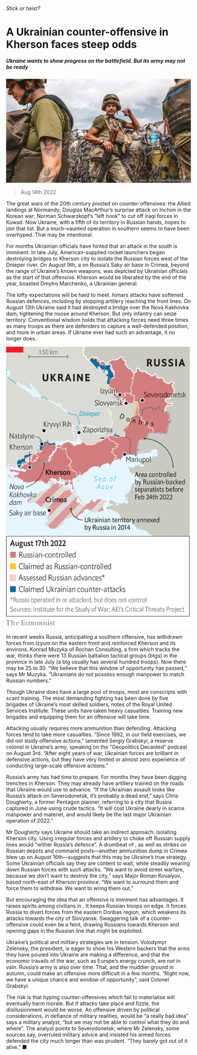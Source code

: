 ###### Stick or twist?

# A Ukrainian counter-offensive in Kherson faces steep odds 

##### Ukraine wants to show progress on the battlefield. But its army may not be ready 

![image](images/20220820_EUP001.jpg) 

> Aug 14th 2022 

The great wars of the 20th century pivoted on counter-offensives: the Allied landings at Normandy; Douglas MacArthur’s surprise attack on Inchon in the Korean war; Norman Schwarzkopf’s “left hook” to cut off Iraqi forces in Kuwait. Now Ukraine, with a fifth of its territory in Russian hands, hopes to join that list. But a much-vaunted operation in southern  seems to have been overhyped. That may be intentional.

For months Ukrainian officials have hinted that an attack in the south is imminent. In late July, American-supplied  rocket launchers began destroying bridges to Kherson city to isolate the Russian forces west of the Dnieper river. On August 9th, a  on Russia’s Saky air base in Crimea, beyond the range of Ukraine’s known weapons, was depicted by Ukrainian officials as the start of that offensive. Kherson would be liberated by the end of the year, boasted Dmytro Marchenko, a Ukrainian general.

The lofty expectations will be hard to meet. himars attacks have softened Russian defences, including by stopping artillery reaching the front lines. On August 13th Ukraine said it had destroyed a bridge over the Nova Kakhovka dam, tightening the noose around Kherson. But only infantry can seize territory. Conventional wisdom holds that attacking forces need three times as many troops as there are defenders to capture a well-defended position, and more in urban areas. If Ukraine ever had such an advantage, it no longer does.

![image](images/20220820_EUM921.png) 


In recent weeks Russia, anticipating a southern offensive, has withdrawn forces from Izyum on the eastern front and reinforced Kherson and its environs. Konrad Muzyka of Rochan Consulting, a firm which tracks the war, thinks there were 13 Russian battalion tactical groups (btgs) in the province in late July (a btg usually has several hundred troops). Now there may be 25 to 30. “We believe that this window of opportunity has passed,” says Mr Muzyka. “Ukrainians do not possess enough manpower to match Russian numbers.”

Though Ukraine does have a large pool of troops, most are conscripts with scant training. The most demanding fighting has been done by five brigades of Ukraine’s most skilled soldiers, notes  of the Royal United Services Institute. These units have taken heavy casualties. Training new brigades and equipping them for an offensive will take time.

Attacking usually requires more ammunition than defending. Attacking forces tend to take more casualties. “Since 1992, in our field exercises, we did not study offensive actions,” lamented Sergiy Grabskyi, a reserve colonel in Ukraine’s army, speaking on the “Geopolitics Decanted” podcast on August 3rd. “After eight years of war, Ukrainian forces are brilliant in defensive actions, but they have very limited or almost zero experience of conducting large-scale offensive actions.”

Russia’s army has had time to prepare. For months they have been digging trenches in Kherson. They may already have artillery trained on the roads that Ukraine would use to advance. “If the Ukrainian assault looks like Russia’s attack on Severodonetsk, it’s probably a dead end,” says Chris Dougherty, a former Pentagon planner, referring to a city that Russia captured in June using crude tactics. “It will cost Ukraine dearly in scarce manpower and materiel, and would likely be the last major Ukrainian operation of 2022.”

Mr Dougherty says Ukraine should take an indirect approach: isolating Kherson city. Using irregular forces and artillery to choke off Russian supply lines would “wither Russia’s defence”. A drumbeat of , as well as strikes on Russian depots and command posts—another ammunition dump in Crimea blew up on August 16th—suggests that this may be Ukraine’s true strategy. Some Ukrainian officials say they are content to wait, while steadily wearing down Russian forces with such attacks. “We want to avoid street warfare, because we don’t want to destroy the city,” says Major Roman Kovalyov, based north-east of Kherson province. “We want to surround them and force them to withdraw. We want to wring them out.”

But encouraging the idea that an offensive is imminent has advantages. It raises spirits among civilians in . It keeps Russian troops on edge. It forces Russia to divert forces from the eastern Donbas region, which weakens its attacks towards the city of Slovyansk. Swaggering talk of a counter-offensive could even be a feint, drawing Russians towards Kherson and opening gaps in the Russian line that might be exploited.

Ukraine’s political and military strategies are in tension. Volodymyr Zelensky, the president, is eager to show his Western backers that the arms they have poured into Ukraine are making a difference, and that the economic travails of the war, such as Europe’s energy crunch, are not in vain. Russia’s army is also  over time. That, and the muddier ground in autumn, could make an offensive more difficult in a few months. “Right now, we have a unique chance and window of opportunity”, said Colonel Grabskyi.

The risk is that hyping counter-offensives which fail to materialise will eventually harm morale. But if attacks take place and fizzle, the disillusionment would be worse. An offensive driven by political considerations, in defiance of military realities, would be “a really bad idea” says a military analyst, “but we may not be able to control what they do and where”. The analyst points to Severodonetsk, where Mr Zelensky, some sources say, overruled military advice and insisted his armed forces defended the city much longer than was prudent. “They barely got out of it alive.” ■


